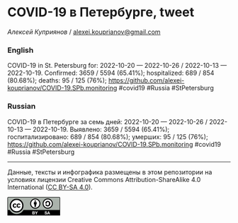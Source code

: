 COVID-19 в Петербурге, tweet
============================

*Алексей Куприянов* /
<a href="mailto:alexei.kouprianov@gmail.com" class="email">alexei.kouprianov@gmail.com</a>

### English

COVID-19 in St. Petersburg for: 2022-10-20 — 2022-10-26 / 2022-10-13 —
2022-10-19. Сonfirmed: 3659 / 5594 (65.41%); hospitalized: 689 / 854
(80.68%); deaths: 95 / 125 (76%);
<a href="https://github.com/alexei-kouprianov/COVID-19.SPb.monitoring" class="uri">https://github.com/alexei-kouprianov/COVID-19.SPb.monitoring</a>
\#covid19 \#Russia \#StPetersburg

### Russian

COVID-19 в Петербурге за семь дней: 2022-10-20 — 2022-10-26 / 2022-10-13
— 2022-10-19. Выявлено: 3659 / 5594 (65.41%); госпитализировано: 689 /
854 (80.68%); умерших: 95 / 125 (76%);
<a href="https://github.com/alexei-kouprianov/COVID-19.SPb.monitoring" class="uri">https://github.com/alexei-kouprianov/COVID-19.SPb.monitoring</a>
\#covid19 \#Russia \#StPetersburg

------------------------------------------------------------------------

Данные, тексты и инфографика размещены в этом репозитории на условиях
лицензии Creative Commons Attribution-ShareAlike 4.0 International ([CC
BY-SA 4.0](https://creativecommons.org/licenses/by-sa/4.0/)).

![](../misc/CC-BY-SA-icon.png "CC-BY-SA")
